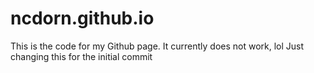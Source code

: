 # ncdorn.github.io
 This is the code for my Github page. It currently does not work, lol
 Just changing this for the initial commit

